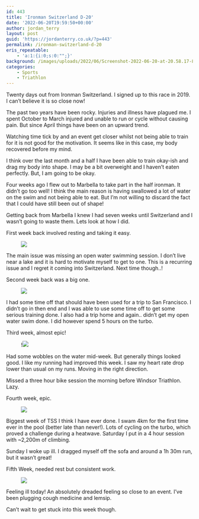 ```yaml
---
id: 443
title: 'Ironman Switzerland D-20'
date: '2022-06-20T19:59:50+00:00'
author: jordan_terry
layout: post
guid: 'https://jordanterry.co.uk/?p=443'
permalink: /ironman-switzerland-d-20
eris_repeatable:
    - 'a:1:{i:0;s:0:"";}'
background: /images/uploads/2022/06/Screenshot-2022-06-20-at-20.58.17-825x510.webp
categories:
    - Sports
    - Triathlon
---
```


Twenty days out from Ironman Switzerland. I signed up to this race in 2019. I can’t believe it is so close now!

The past two years have been rocky. Injuries and illness have plagued me. I spent October to March injured and unable to run or cycle without causing pain. But since April things have been on an upward trend.

Watching time tick by and an event get closer whilst not being able to train for it is not good for the motivation. It seems like in this case, my body recovered before my mind.

I think over the last month and a half I have been able to train okay-ish and drag my body into shape. I may be a bit overweight and I haven’t eaten perfectly. But, I am going to be okay.

Four weeks ago I flew out to Marbella to take part in the half ironman. It didn’t go too well! I think the main reason is having swallowed a lot of water on the swim and not being able to eat. But I’m not willing to discard the fact that I could have still been out of shape!

Getting back from Marbella I knew I had seven weeks until Switzerland and I wasn’t going to waste them. Lets look at how I did.

First week back involved resting and taking it easy.

<figure class="wp-block-image size-large"><img src="{{ site.baseurl }}/images/uploads/2022/06/Screenshot-2022-06-20-at-20.52.26-1024x318.webp" /></figure>The main issue was missing an open water swimming session. I don’t live near a lake and it is hard to motivate myself to get to one. This is a recurring issue and I regret it coming into Switzerland. Next time though..!

Second week back was a big one.

<figure class="wp-block-image size-large"><img src="{{ site.baseurl }}/images/uploads/2022/06/Screenshot-2022-06-20-at-20.53.03-1024x470.webp"/></figure>I had some time off that should have been used for a trip to San Francisco. I didn’t go in then end and I was able to use some time off to get some serious training done. I also had a trip home and again.. didn’t get my open water swim done. I did however spend 5 hours on the turbo.

Third week, almost epic!

<figure class="wp-block-image size-large">!<img src="{{ site.baseurl }}/images/uploads/2022/06/Screenshot-2022-06-20-at-20.53.35-1024x432.webp"/></figure>Had some wobbles on the water mid-week. But generally things looked good. I like my running had improved this week. I saw my heart rate drop lower than usual on my runs. Moving in the right direction.

Missed a three hour bike session the morning before Windsor Triathlon. Lazy.

Fourth week, epic.

<figure class="wp-block-image size-large"><img src="{{ site.baseurl }}/images/uploads/2022/06/Screenshot-2022-06-20-at-20.54.04-1024x518.webp"/></figure>Biggest week of TSS I think I have ever done. I swam 4km for the first time ever in the pool (better late than never!). Lots of cycling on the turbo, which proved a challenge during a heatwave. Saturday I put in a 4 hour session with ~2,200m of climbing.

Sunday I woke up ill. I dragged myself off the sofa and around a 1h 30m run, but it wasn’t great!

Fifth Week, needed rest but consistent work.

<figure class="wp-block-image size-large"><img src="{{ site.baseurl }}/images/uploads/2022/06/Screenshot-2022-06-20-at-20.58.17-1024x338.webp"/></figure>Feeling ill today! An absolutely dreaded feeling so close to an event. I’ve been plugging cough medicine and lemsip.

Can’t wait to get stuck into this week though.